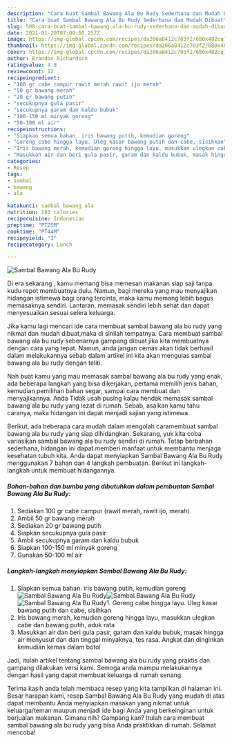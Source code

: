 ```yaml
---
description: "Cara buat Sambal Bawang Ala Bu Rudy Sederhana dan Mudah Dibuat"
title: "Cara buat Sambal Bawang Ala Bu Rudy Sederhana dan Mudah Dibuat"
slug: 508-cara-buat-sambal-bawang-ala-bu-rudy-sederhana-dan-mudah-dibuat
date: 2021-01-20T07:09:50.257Z
image: https://img-global.cpcdn.com/recipes/da206a8412c703f2/680x482cq70/sambal-bawang-ala-bu-rudy-foto-resep-utama.jpg
thumbnail: https://img-global.cpcdn.com/recipes/da206a8412c703f2/680x482cq70/sambal-bawang-ala-bu-rudy-foto-resep-utama.jpg
cover: https://img-global.cpcdn.com/recipes/da206a8412c703f2/680x482cq70/sambal-bawang-ala-bu-rudy-foto-resep-utama.jpg
author: Brandon Richardson
ratingvalue: 4.8
reviewcount: 12
recipeingredient:
- "100 gr cabe campur rawit merah rawit ijo merah"
- "50 gr bawang merah"
- "20 gr bawang putih"
- "secukupnya gula pasir"
- "secukupnya garam dan kaldu bubuk"
- "100-150 ml minyak goreng"
- "50-100 ml air"
recipeinstructions:
- "Siapkan semua bahan. iris bawang putih, kemudian goreng"
- "Goreng cabe hingga layu. Uleg kasar bawang putih dan cabe, sisihkan"
- "Iris bawang merah, kemudian goreng hingga layu, masukkan ulegkan cabe dan bawang putih, aduk rata"
- "Masukkan air dan beri gula pasir, garam dan kaldu bubuk, masak hingga air menyusut dan dan tinggal minyaknya, tes rasa. Angkat dan dinginkan kemudian kemas dalam botol"
categories:
- Resep
tags:
- sambal
- bawang
- ala

katakunci: sambal bawang ala 
nutrition: 183 calories
recipecuisine: Indonesian
preptime: "PT25M"
cooktime: "PT44M"
recipeyield: "3"
recipecategory: Lunch

---
```



![Sambal Bawang Ala Bu Rudy](https://img-global.cpcdn.com/recipes/da206a8412c703f2/680x482cq70/sambal-bawang-ala-bu-rudy-foto-resep-utama.jpg)

Di era  sekarang , kamu memang bisa memesan makanan siap saji tanpa kudu repot membuatnya dulu. Namun, bagi mereka yang mau menyajikan hidangan istimewa bagi orang tercinta, maka kamu memang lebih bagus memasaknya sendiri. Lantaran, memasak sendiri lebih sehat dan dapat menyesuaikan sesuai selera keluarga.

Jika kamu lagi mencari ide cara membuat sambal bawang ala bu rudy yang nikmat dan mudah dibuat,maka di sinilah tempatnya. Cara membuat sambal bawang ala bu rudy  sebenarnya gampang dibuat jika kita membuatnya dengan cara yang tepat. Namun, anda jangan cemas akan tidak berhasil dalam melakukannya 
sebab dalam artikel ini kita akan mengulas sambal bawang ala bu rudy dengan teliti.  



Nah buat kamu yang mau memasak sambal bawang ala bu rudy yang enak, ada beberapa langkah yang bisa dikerjakan, pertama memilih jenis bahan, kemudian pemilihan bahan segar, sampai cara membuat dan menyajikannya. Anda Tidak usah pusing kalau hendak memasak sambal bawang ala bu rudy yang lezat di rumah. Sebab, asalkan kamu  tahu caranya, maka hidangan ini dapat menjadi sajian yang istimewa.

Berikut, ada beberapa cara mudah dalam mengolah caramembuat sambal bawang ala bu rudy yang siap dihidangkan. Sekarang, yuk kita coba variasikan sambal bawang ala bu rudy sendiri di rumah. Tetap berbahan sederhana, hidangan ini dapat memberi manfaat untuk membantu menjaga kesehatan tubuh kita. Anda dapat menyiapkan Sambal Bawang Ala Bu Rudy menggunakan 7 bahan dan 4 langkah pembuatan. Berikut ini langkah-langkah untuk membuat hidangannya.

<!--inarticleads1-->

##### Bahan-bahan dan bumbu yang dibutuhkan dalam pembuatan Sambal Bawang Ala Bu Rudy:

1. Sediakan 100 gr cabe campur (rawit merah, rawit ijo, merah)
1. Ambil 50 gr bawang merah
1. Sediakan 20 gr bawang putih
1. Siapkan secukupnya gula pasir
1. Ambil secukupnya garam dan kaldu bubuk
1. Siapkan 100-150 ml minyak goreng
1. Gunakan 50-100 ml air




<!--inarticleads2-->

##### Langkah-langkah menyiapkan Sambal Bawang Ala Bu Rudy:

1. Siapkan semua bahan. iris bawang putih, kemudian goreng
<img src="https://img-global.cpcdn.com/steps/180b9d2993dee519/160x128cq70/sambal-bawang-ala-bu-rudy-langkah-memasak-1-foto.jpg" alt="Sambal Bawang Ala Bu Rudy"><img src="https://img-global.cpcdn.com/steps/6b160cdc1c9a442d/160x128cq70/sambal-bawang-ala-bu-rudy-langkah-memasak-1-foto.jpg" alt="Sambal Bawang Ala Bu Rudy"><img src="https://img-global.cpcdn.com/steps/38ed6b956278f4c8/160x128cq70/sambal-bawang-ala-bu-rudy-langkah-memasak-1-foto.jpg" alt="Sambal Bawang Ala Bu Rudy">1. Goreng cabe hingga layu. Uleg kasar bawang putih dan cabe, sisihkan
1. Iris bawang merah, kemudian goreng hingga layu, masukkan ulegkan cabe dan bawang putih, aduk rata
1. Masukkan air dan beri gula pasir, garam dan kaldu bubuk, masak hingga air menyusut dan dan tinggal minyaknya, tes rasa. Angkat dan dinginkan kemudian kemas dalam botol




Jadi, itulah artikel tentang  sambal bawang ala bu rudy  yang praktis dan gampang dilakukan versi kami. Semoga anda mampu melakukannya dengan hasil yang dapat membuat keluarga di rumah senang. 

Terima kasih anda telah membaca resep yang kita tampilkan di halaman ini. Besar harapan kami, resep  Sambal Bawang Ala Bu Rudy yang mudah di atas dapat membantu Anda menyiapkan masakan yang nikmat untuk keluarga/teman maupun menjadi ide bagi Anda yang berkeinginan untuk berjualan makanan. Gimana nih? Gampang kan? Itulah cara membuat sambal bawang ala bu rudy yang bisa Anda praktikkan di rumah. Selamat mencoba!

